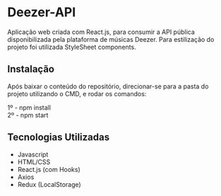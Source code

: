 # Deezer-API

Aplicação web criada com React.js, para consumir a API pública disponibilizada pela plataforma de músicas Deezer. Para estilização do projeto foi utilizada StyleSheet components.

## Instalação

Após baixar o conteúdo do repositório, direcionar-se para a pasta do projeto utilizando o CMD, e rodar os comandos:

1º - npm install  
2º - npm start  

## Tecnologias Utilizadas

- Javascript  
- HTML/CSS  
- React.js (com Hooks)
- Axios 
- Redux (LocalStorage)  


